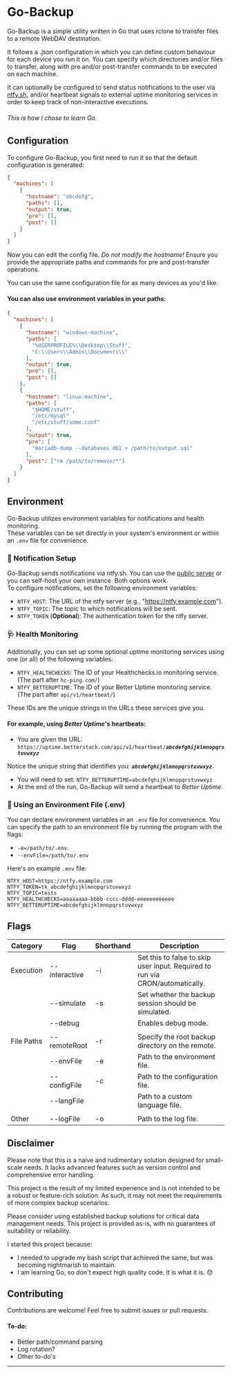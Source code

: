 # Go-Backup

Go-Backup is a simple utility written in Go that uses rclone to transfer files to a remote WebDAV destination.

It follows a .json configuration in which you can define custom behaviour for each device you run it on. You can specify which directories and/or files to transfer, along with pre and/or post-transfer commands to be executed on each machine.

It can optionally be configured to send status notifications to the user via [ntfy.sh](https://ntfy.sh/app), and/or heartbeat signals to external uptime monitoring services in order to keep track of non-interactive executions.
###### This is how I chose to learn Go. 

## Configuration

To configure Go-Backup, you first need to run it so that the default configuration is generated:

```json
{
  "machines": [
    {
      "hostname": "abcdefg",
      "paths": [],
      "output": true,
      "pre": [],
      "post": []
    }
  ]
}
```

Now you can edit the config file. *Do not modify the hostname!* Ensure you provide the appropriate paths and commands for pre and post-transfer operations.

You can use the same configuration file for as many devices as you'd like.

#### You can also use environment variables in your paths:

```json
{
  "machines": [
    {
      "hostname": "windows-machine",
      "paths": [
        "%USERPROFILE%\\Desktop\\Stuff",
        "C:\\Users\\Admin\\Documents\\"
      ],
      "output": true,
      "pre": [],
      "post": []
    },
    {
      "hostname": "linux-machine",
      "paths": [
        "$HOME/stuff",
        "/etc/mysql"
        "/etc/stuff/some.conf"
      ],
      "output": true,
      "pre": [
        "mariadb-dump --databases db1 > /path/to/output.sql"
      ],
      "post": ["rm /path/to/remove/*"]
    }
  ]
}
```

## Environment

Go-Backup utilizes environment variables for notifications and health monitoring.<br>These variables can be set directly in your system's environment or within an `.env` file for convenience.

### 🔔 Notification Setup

Go-Backup sends notifications via ntfy.sh. You can use the [public server](https://ntfy.sh/app) or you can self-host your own instance. Both options work.<br>To configure notifications, set the following environment variables:

- `NTFY_HOST`: The URL of the ntfy server (e.g., "https://ntfy.example.com").
- `NTFY_TOPIC`: The topic to which notifications will be sent.
- `NTFY_TOKEN` (**Optional**): The authentication token for the ntfy server.

### 🩺 Health Monitoring

Additionally, you can set up some optional uptime monitoring services using one (or all) of the following variables:

- `NTFY_HEALTHCHECKS`: The ID of your Healthchecks.io monitoring service. (The part after `hc-ping.com/`)
- `NTFY_BETTERUPTIME`: The ID of your Better Uptime monitoring service. (The part after `api/v1/heartbeat/`)

These IDs are the unique strings in the URLs these services give you.

#### For example, using *Better Uptime*'s heartbeats:
- You are given the URL: `https://uptime.betterstack.com/api/v1/heartbeat/`***`abcdefghijklmnopqrstuvwxyz`***

Notice the unique string that identifies you: ***`abcdefghijklmnopqrstuvwxyz`***.
- You will need to set: `NTFY_BETTERUPTIME=abcdefghijklmnopqrstuvwxyz`
- At the end of the run, Go-Backup will send a heartbeat to *Better Uptime*.

### 📑 Using an Environment File (.env)

You can declare environment variables in an `.env` file for convenience. You can specify the path to an  environment file by running the program with the flags: 
- `-e=/path/to/.env`.
- `--envFile=/path/to/.env`

Here's an example `.env` file:

```plaintext
NTFY_HOST=https://ntfy.example.com
NTFY_TOKEN=tk_abcdefghijklmnopqrstuvwxyz
NTFY_TOPIC=tests
NTFY_HEALTHCHECKS=aaaaaaaa-bbbb-cccc-dddd-eeeeeeeeeeee
NTFY_BETTERUPTIME=abcdefghijklmnopqrstuvwxyz
```

## Flags

| Category   | Flag            | Shorthand | Description |
|------------|-----------------|-----------|-------------|
| Execution  | --interactive  | -i        | Set this to false to skip user input. Required to run via CRON/automatically. |
|            | --simulate     | -s        | Set whether the backup session should be simulated. |
|            | --debug        |           | Enables debug mode. |
|            |                |           | |
| File Paths | --remoteRoot   | -r        | Specify the root backup directory on the remote. |
|            | --envFile      | -e        | Path to the environment file. |
|            | --configFile   | -c        | Path to the configuration file. |
|            | --langFile     |           | Path to a custom language file. |
|            |                |           | |
| Other      | --logFile      | -o        | Path to the log file. |


## Disclaimer

Please note that this is a naive and rudimentary solution designed for small-scale needs. It lacks advanced features such as version control and comprehensive error handling.

This project is the result of my limited experience and is not intended to be a robust or feature-rich solution. As such, it may not meet the requirements of more complex backup scenarios.

Please consider using established backup solutions for critical data management needs. This project is provided as-is, with no guarantees of suitability or reliability.

I started this project because:
- I needed to upgrade my bash script that achieved the same, but was becoming nightmarish to maintain.
- I am learning Go, so don't expect high quality code. It is what it is. 😞


## Contributing

Contributions are welcome! Feel free to submit issues or pull requests.


#### To-do:
- Better path/command parsing
- Log rotation?
- Other to-do's

---